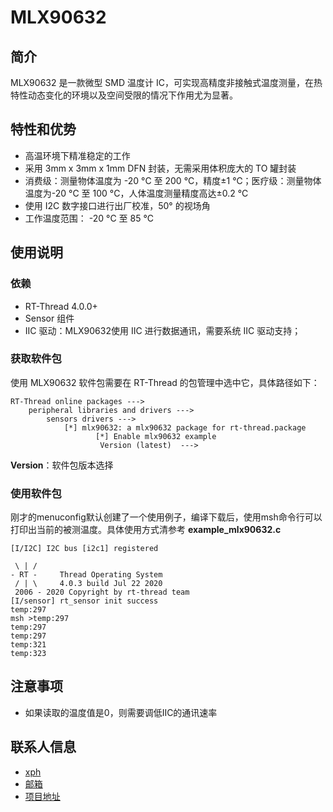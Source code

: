 # MLX90632

## 简介

MLX90632 是一款微型 SMD 温度计 IC，可实现高精度非接触式温度测量，在热特性动态变化的环境以及空间受限的情况下作用尤为显著。

## 特性和优势

- 高温环境下精准稳定的工作
- 采用 3mm x 3mm x 1mm DFN 封装，无需采用体积庞大的 TO 罐封装
- 消费级：测量物体温度为 -20 °C 至 200 °C，精度±1 ℃；医疗级：测量物体温度为-20 °C 至 100 °C，人体温度测量精度高达±0.2 °C
- 使用 I2C 数字接口进行出厂校准，50° 的视场角
- 工作温度范围： -20 °C 至 85 °C
  
## 使用说明

### 依赖

- RT-Thread 4.0.0+
- Sensor 组件
- IIC 驱动：MLX90632使用 IIC 进行数据通讯，需要系统 IIC 驱动支持；

### 获取软件包

使用 MLX90632 软件包需要在 RT-Thread 的包管理中选中它，具体路径如下：

```
RT-Thread online packages --->
    peripheral libraries and drivers --->
        sensors drivers --->
            [*] mlx90632: a mlx90632 package for rt-thread.package
                   [*] Enable mlx90632 example 
                    Version (latest)  --->
```

**Version**：软件包版本选择

### 使用软件包

刚才的menuconfig默认创建了一个使用例子，编译下载后，使用msh命令行可以打印出当前的被测温度。具体使用方式清参考 **example_mlx90632.c**

```
[I/I2C] I2C bus [i2c1] registered

 \ | /
- RT -     Thread Operating System
 / | \     4.0.3 build Jul 22 2020
 2006 - 2020 Copyright by rt-thread team
[I/sensor] rt_sensor init success
temp:297 
msh >temp:297 
temp:297 
temp:297 
temp:321
temp:323 

```
## 注意事项
- 如果读取的温度值是0，则需要调低IIC的通讯速率


## 联系人信息
- [xph](https://github.com/xupenghu)
- [邮箱](xupenghu@outlook.com)
- [项目地址](https://github.com/xupenghu/mlx90632)




